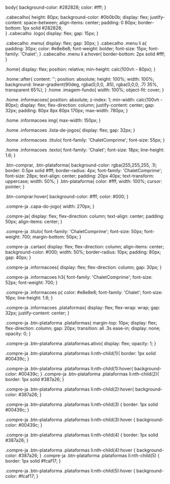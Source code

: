 
body{
    background-color: #282828;
    color: #fff;
}

.cabecalho{
    height: 80px;
    background-color: #0b0b0b;
    display: flex;
    justify-content: space-between;
    align-items: center;
    padding: 0 80px;
    border-bottom: 1px solid #282828;   
}
.cabecalho .logo{
    display: flex;
    gap: 15px;
}

.cabecalho .menu{
    display: flex;
    gap: 30px;
}
.cabecalho .menu li a{
    padding: 30px;
    color: #e8e8e8;
    font-weight: bolder;
    font-size: 15px;
    font-family: 'Chalet';
}
.cabecalho .menu li a:hover{
    border-bottom: 2px solid #fff;
}

.home{
    display: flex;
    position: relative;
    min-height: calc(100vh - 80px);
}

.home::after{
    content: '';
    position: absolute;
    height: 100%;
    width: 100%;
    background: linear-gradient(90deg, rgba(0,0,0, .85), rgba(0,0,0, .7) 35%, transparent 65%);
}
.home .imagem-fundo{
    width: 100%;
    object-fit: cover;
}

.home .informacoes{
    position: absolute;
    z-index: 1;
    min-width: calc(100vh - 80px);
    display: flex;
    flex-direction: column;
    justify-content: center;
    gap: 32px;
    padding: 80px 8px 80px 170px;
    max-width: 780px;
}

.home .informacoes img{
    max-width: 150px;
}

.home .informacoes .lista-de-jogos{
    display: flex;
    gap: 32px;
}

.home .informacoes .titulo{
    font-family: 'ChaletComprime';
    font-size: 55px;
}

.home .informacoes .texto{
    font-family: 'Chalet';
    font-size: 18px;
    line-height: 1.6;
}

.btn-comprar, .btn-plataforma{
    background-color: rgba(255,255,255, .1);
    border: 0.5px solid #fff;
    border-radius: 4px;
    font-family: 'ChaletComprime';
    font-size: 28px;
    text-align: center;
    padding: 20px 40px;
    text-transform: uppercase;
    width: 50%;
}
.btn-plataforma{
    color: #fff;
    width: 100%;
    cursor: pointer;
}

.btn-comprar:hover{
    background-color: #fff;
    color: #000;
}

.compre-ja .capa-do-jogo{
    width: 270px;
}

.compre-ja{
    display: flex;
    flex-direction: column;
    text-align: center;
    padding: 50px;
    align-items: center;
}

.compre-ja .titulo{
    font-family: 'ChaletComprime';
    font-size: 50px;
    font-weight: 700;
    margin-bottom: 50px;
}

.compre-ja .cartao{
    display: flex;
    flex-direction: column;
    align-items: center;
    background-color: #000;
    width: 50%;
    border-radius: 10px;
    padding: 80px;
    gap: 40px;
}

.compre-ja .informacoes{
    display: flex;
    flex-direction: column;
    gap: 30px;
}

.compre-ja .informacoes h3{
    font-family: 'ChaletComprime';
    font-size: 52px;
    font-weight: 700;
}

.compre-ja .informacoes p{
    color: #e8e8e8;
    font-family: 'Chalet';
    font-size: 16px;
    line-height: 1.6;
}

.compre-ja .informacoes .plataformas{
    display: flex;
    flex-wrap: wrap;
    gap: 32px;
    justify-content: center;
}

.compre-ja .btn-plataforma .plataformas{
    margin-top: 10px;
    display: flex;
    flex-direction: column;
    gap: 20px;
    transition: all .3s ease-in;
    display: none;
    opacity: 0;
}

.compre-ja .btn-plataforma .plataformas.ativo{
    display: flex;
    opacity: 1;
}

.compre-ja  .btn-plataforma .plataformas li:nth-child(1){
    border: 1px solid #00439c;
}

.compre-ja  .btn-plataforma .plataformas li:nth-child(1):hover{
    background-color: #00439c;
}
.compre-ja  .btn-plataforma .plataformas li:nth-child(2){
    border: 1px solid #387a26;
}

.compre-ja  .btn-plataforma .plataformas li:nth-child(2):hover{
    background-color: #387a26;
}

.compre-ja .btn-plataforma .plataformas li:nth-child(3) {
    border: 1px solid #00439c;
}

.compre-ja .btn-plataforma .plataformas li:nth-child(3):hover {
    background-color: #00439c;
}

.compre-ja .btn-plataforma .plataformas li:nth-child(4) {
    border: 1px solid #387a26; 
}

.compre-ja .btn-plataforma .plataformas li:nth-child(4):hover {
    background-color: #387a26;
}
.compre-ja .btn-plataforma .plataformas li:nth-child(5) {
    border: 1px solid #fcaf17; 
}

.compre-ja .btn-plataforma .plataformas li:nth-child(5):hover {
    background-color: #fcaf17;
}


